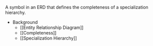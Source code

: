 A symbol in an ERD that defines the completeness of a specialization hierarchy.

- Background
	- [[Entity Relationship Diagram]]
	- [[Completeness]]
	- [[Specialization Hierarchy]]